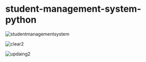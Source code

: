 # student-management-system-python

![studentmanagementsystem](https://user-images.githubusercontent.com/64004539/105374889-30afa300-5c2e-11eb-8905-7d46635973a6.jpg)

![clear2](https://user-images.githubusercontent.com/64004539/105374738-0827a900-5c2e-11eb-91ab-53a890b90225.jpg)

![updaing2](https://user-images.githubusercontent.com/64004539/105374827-1d043c80-5c2e-11eb-9690-f70aa5c2647a.jpg)
